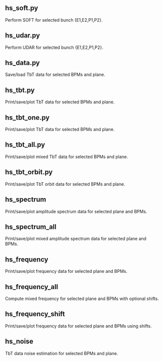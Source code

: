 ## hs_soft.py
Perform SOFT for selected bunch {E1,E2,P1,P2}.
## hs_udar.py
Perform UDAR for selected bunch {E1,E2,P1,P2}.
## hs_data.py
Save/load TbT data for selected BPMs and plane.
## hs_tbt.py
Print/save/plot TbT data for selected BPMs and plane.
## hs_tbt_one.py
Print/save/plot TbT data for selected BPMs and plane.
## hs_tbt_all.py
Print/save/plot mixed TbT data for selected BPMs and plane.
## hs_tbt_orbit.py
Print/save/plot TbT orbit data for selected BPMs and plane.
## hs_spectrum
Print/save/plot amplitude spectrum data for selected plane and BPMs.
## hs_spectrum_all
Print/save/plot mixed amplitude spectrum data for selected plane and BPMs.
## hs_frequency
Print/save/plot frequency data for selected plane and BPMs.
## hs_frequency_all
Compute mixed frequency for selected plane and BPMs with optional shifts.
## hs_frequency_shift
Print/save/plot frequency data for selected plane and BPMs using shifts.
## hs_noise
TbT data noise estimation for selected BPMs and plane.



